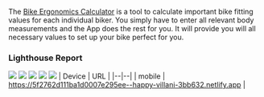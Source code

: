 The [Bike Ergonomics Calculator](https://happy-villani-3bb632.netlify.app) is a tool to calculate important bike fitting values for each individual biker. You simply have to enter all relevant body measurements and the App does the rest for you. It will provide you will all necessary values to set up your bike perfect for you.

### Lighthouse Report

![](https://img.shields.io/badge/Accessibility-94-green?style=flat-square) ![](https://img.shields.io/badge/Best%20Practices-100-green?style=flat-square) ![](https://img.shields.io/badge/Performance-100-green?style=flat-square) ![](https://img.shields.io/badge/Progressive%20Web%20App-93-green?style=flat-square) ![](https://img.shields.io/badge/SEO-82-orange?style=flat-square) 
| Device | URL |
|--|--|
| mobile | https://5f2762d111ba1d0007e295ee--happy-villani-3bb632.netlify.app |

